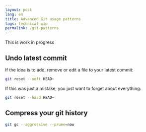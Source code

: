 ```yaml
---
layout: post
lang: en
title: Advanced Git usage patterns
tags: technical wip
permalink: /git-patterns
---
```


This is work in progress

## Undo latest commit

If the idea is to add, remove or edit a file to your latest commit:

```bash
git reset --soft HEAD~
```

If this was just a mistake, you just want to forget about everything:

```bash
git reset --hard HEAD~
```

## Compress your git history

```bash
git gc --aggressive --prune=now
```
